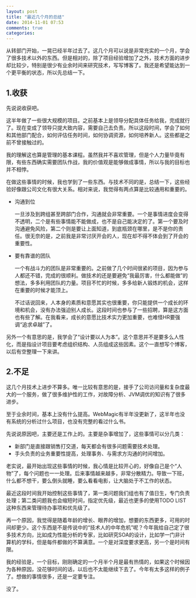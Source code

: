 ```yaml
---
layout: post
title: "最近几个月的总结"
date: 2014-11-01 07:53
comments: true
categories: 
---
```

从转部门开始，一晃已经半年过去了。这几个月可以说是非常充实的一个月，学会了很多技术以外的东西。但是相对的，除了项目经验增加了之外，技术方面的进步却比较少，特别是很少有业余时间来研究技术，写写博客了。我还是希望能达到一个更平衡的状态，所以先总结一下。

<!--more-->

## 1.收获

先说说收获吧。

这半年做了一些很大规模的项目。之前基本上是领导分配具体任务给我，完成就行了。现在变成了领导只提大致内容，需要自己去负责。所以这段时间，学会了如何和其他部门配合，如何评估任务时间，如何协调资源，如何培养新人。这些都是之前不曾接触过的。

我的理解这也算是管理的基本课程。虽然我并不喜欢管理，但是个人力量毕竟有限，有些东西确实需要团队作战，我的价值观是能够做成事情，所以与我的目标也并不相悖。

在做这些事情的时候，我也学到了一些东西。与技术不同的是，总结一下，这些经验好像跟公司文化有很大关系。相对来说，我觉得有两点算是比较通用和重要的。

* 沟通到位

	一旦涉及到跨组甚至跨部门合作，沟通就会非常重要。一个是事情进度会变得不透明，二个是有些事情能不能做成，也不是自己能决定的了。第一个要及时沟通避免风险，第二个则是要让上面知道，到底瓶颈在哪里，是不是你的责任。很无奈的是，之前我是非常讨厌开会的人，现在却不得不体会到了开会的重要性。
	
* 要有靠谱的团队

	一个有战斗力的团队是非常重要的。之前做了几个时间很紧的项目，因为参与人都还不错，完成的很顺利。做技术的还是要避免“我最厉害，什么都能做”的想法，多多利用团队的力量。项目不忙的时候，多多给新人锻炼的机会，这样在重要的时候才能顶上。
	
	不过话说回来，人本身的素质和意愿其实也很重要，你只能提供一个成长的环境和机会，没有办法强迫别人成长。这段时间也参与了一些招聘，算是这方面也有些了解。在我看来，成长的意愿比技术实力更加重要，也难怪HR要强调“追求卓越”了。

另外一个有意思的是，我学会了“设计要以人为本”。这个意思并不是要多么人性化，而是指设计项目要考虑组织结构、人员组成这些因素。这个一直想写个博客，以后有空整理一下来讲。

## 2.不足

这几个月技术上进步不算多。唯一比较有意思的是，接手了公司访问量和复杂度最大的一个服务，做了很多维护性的工作，对故障分析、JVM调优的知识有了很多进步。

至于业余时间，基本上没有什么提高。WebMagic有半年没更新了，这半年也没有系统的分析过什么项目，也没有完整的看过什么书。

先说说原因吧，主要还是工作上的。主要是杂事增加了，这些事情可以分几类：

* 新部门是直接跟销售打交道，每天都会有很多问题需要技术处理。
* 手头负责的业务重要性提高，处理事务、与需求方沟通的时间增加。

老实说，最开始出现这些事情的时候，我心情是比较开心的，好像自己是个“人物”了，每个问题也一一处理。后来事情越来越多，非常分散精力。导致一下班，什么都不想干，要么倒头就睡，要么看看电影，让大脑处于不工作的状态。

最近这段时间我开始控制这些事情了，第一类问题我们组也有了值日生，专门负责处理；第二类问题我也会缩短时间，指定优先级，最近也更多的使用TODO LIST这种东西来管理待办事项和优先级了。

再一个原因，我觉得是随着年龄的增长、眼界的增加，想要的东西更多，可用的时间却更少。这个东西是不是传说中的“技术人的中年危机”呢？今年我给自己定了很多技术方向，比如成为性能分析的专家，比如研究SOA的设计，比如学一门非计算机的学科，但是每件都做的不算满意。一个是对深度要求更高，另一个是时间有限。

我的经验是，一个目标，刚刚确定的一个月半个月是最有热情的，如果这个时候因为各种原因，没花够时间的话，以后也不太能继续下去了。今年有太多这样的例子了。想做的事情很多，还是一定要专注。

没了。